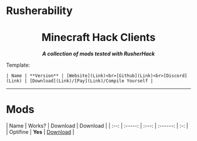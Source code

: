 # Rusherability


<div align="center">

Minecraft Hack Clients
===
***A collection of mods tested with RusherHack***

</div>


Template:

```| Name | **Version** | [Website](Link)<br>[Github](Link)<br>[Discord](Link) | [Download](Link)/[Pay](Link)/Compile Yourself |```

-------

# Mods

| Name | Works? | Download | Download |
| :--: | :-----: | :---: | :------: | :-: |
| Optifine | **Yes** | [Download](https://optifine.net/adloadx?f=OptiFine_1.12.2_HD_U_G5.jar&x=1224) |
